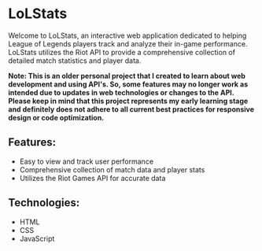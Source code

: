 # LoLStats

Welcome to LoLStats, an interactive web application dedicated to helping League of Legends players track and analyze their in-game performance. LoLStats utilizes the Riot API to provide a comprehensive collection of detailed match statistics and player data.

**Note: This is an older personal project that I created to learn about web development and using API's. So, some features may no longer work as intended due to updates in web technologies or changes to the API. Please keep in mind that this project represents my early learning stage and definitely does not adhere to all current best practices for responsive design or code optimization.**

## Features:

- Easy to view and track user performance
- Comprehensive collection of match data and player stats
- Utilizes the Riot Games API for accurate data

## Technologies:

- HTML
- CSS
- JavaScript
